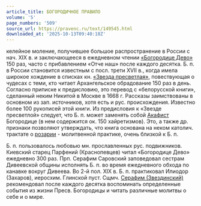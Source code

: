 ```yaml
---
article_title: БОГОРОДИЧНОЕ ПРАВИЛО
volume: '5'
page_numbers: '509'
source_url: https://pravenc.ru/text/149545.html
downloaded_at: '2025-10-13T09:40:18Z'
---
```


келейное моление, получившее большое распространение в России с нач. XIX в. и заключающееся в ежедневном чтении [«Богородице Дево»](<https://pravenc.ru/text/ Богородице Дево .html>) 150 раз, часто с прибавлением «Отче наш» после каждого десятка. Б. п. в России становится известным с посл. трети XVII в., когда имела широкое хождение в списках кн. [«Звезда пресветлая»](<https://pravenc.ru/text/ Звезда пресветлая .html>), повествующая о чудесах с теми, кто читает Архангельское обрадование 150 раз в день. Согласно приписке к предисловию, это перевод с «белорусской книги», сделанный неким Никитой в Москве в 1668 г. Рассказы заимствованы в основном из зап. источников, хотя есть и рус. происхождения. Известно более 100 рукописей этой книги. Из предисловия к «Звезде пресветлой» следует, что Б. п. может заменять собой [Акафист](https://pravenc.ru/text/Акафист.html) Богородице (в нем содержится ок. 150 хайретизмов). Это, а также др. признаки позволяют утверждать, что книга основана на неком католич. трактате о [розарии](https://pravenc.ru/text/розарии.html) - молитвенной практике, очень близкой к Б. п.

Б. п. пользовалось любовью мн. прославленных рус. подвижников. Киевский старец Парфений (Краснопевцев) читал «Богородице Дево» ежедневно 300 раз. Прп. Серафим Саровский заповедовал сестрам Дивеевской общины исполнять Б. п. во время ежедневного обхода по канавке вокруг Дивеева. Во 2-й пол. XIX в. Б. п. практиковал Илиодор (Захаров), иеросхим. Глинской пуст. Сщмч. [Серафим (Звездинский)](<https://pravenc.ru/text/Серафим (Звездинский).html>) рекомендовал после каждого десятка воспоминать определенные события из жизни Пресв. Богородицы и читать различные молитвы о себе и о мире.

